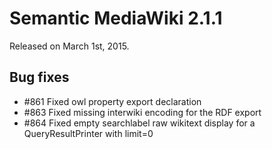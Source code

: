 # Semantic MediaWiki 2.1.1

Released on March 1st, 2015.

## Bug fixes

* #861 Fixed owl property export declaration
* #863 Fixed missing interwiki encoding for the RDF export
* #864 Fixed empty searchlabel raw wikitext display for a QueryResultPrinter with limit=0

